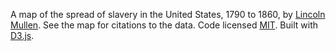 A map of the spread of slavery in the United States, 1790 to 1860, by
[Lincoln Mullen][]. See the map for citations to the data. Code licensed
[MIT][]. Built with [D3.js][].

  [Lincoln Mullen]: http://lincolnmullen.com
  [MIT]: http://lmullen.mit-license.org/
  [D3.js]: http://d3js.org

